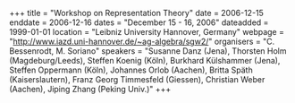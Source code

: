 +++
title = "Workshop on Representation Theory"
date = 2006-12-15
enddate = 2006-12-16
dates = "December 15 - 16, 2006"
dateadded = 1999-01-01
location = "Leibniz University Hannover, Germany"
webpage = "http://www.iazd.uni-hannover.de/~ag-algebra/sgw2/"
organisers = "C. Bessenrodt, M. Soriano"
speakers = "Susanne Danz (Jena), Thorsten Holm (Magdeburg/Leeds), Steffen Koenig (Köln), Burkhard Külshammer (Jena), Steffen Oppermann (Köln), Johannes Orlob (Aachen), Britta Späth (Kaiserslautern), Franz Georg Timmesfeld (Giessen), Christian Weber (Aachen), Jiping Zhang (Peking Univ.)"
+++
